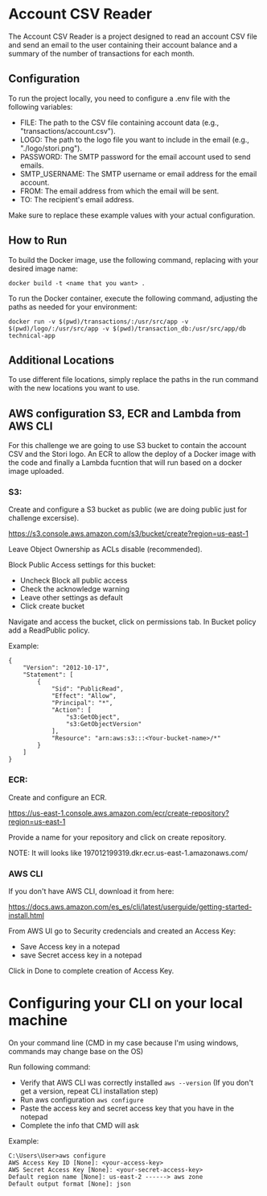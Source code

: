 # Account CSV Reader

The Account CSV Reader is a project designed to read an account CSV file and send an email to the user containing their account balance and a summary of the number of transactions for each month.


## Configuration
To run the project locally, you need to configure a .env file with the following variables:
- FILE: The path to the CSV file containing account data (e.g., "transactions/account.csv").
- LOGO: The path to the logo file you want to include in the email (e.g., "./logo/stori.png").
- PASSWORD: The SMTP password for the email account used to send emails.
- SMTP_USERNAME: The SMTP username or email address for the email account.
- FROM: The email address from which the email will be sent.
- TO: The recipient's email address.

Make sure to replace these example values with your actual configuration.

## How to Run

To build the Docker image, use the following command, replacing <name that you want> with your desired image name:

`docker build -t <name that you want> .`

To run the Docker container, execute the following command, adjusting the paths as needed for your environment:

`docker run -v $(pwd)/transactions/:/usr/src/app -v $(pwd)/logo/:/usr/src/app -v $(pwd)/transaction_db:/usr/src/app/db technical-app`

## Additional Locations

To use different file locations, simply replace the paths in the run command with the new locations you want to use.


## AWS configuration S3, ECR and Lambda from AWS CLI

For this challenge we are going to use S3 bucket to contain the account CSV and the Stori logo. An ECR to allow the deploy of a Docker image with the code and finally a Lambda fucntion that will run based on a docker image uploaded.

### S3:
Create and configure a S3 bucket as public (we are doing public just for challenge excersise).

https://s3.console.aws.amazon.com/s3/bucket/create?region=us-east-1

Leave Object Ownership as ACLs disable (recommended).

Block Public Access settings for this bucket:
- Uncheck Block all public access
- Check the acknowledge warning 
- Leave other settings as default
- Click create bucket

Navigate and access the bucket, click on permissions tab. In Bucket policy add a ReadPublic policy.

Example:

```
{
    "Version": "2012-10-17",
    "Statement": [
        {
            "Sid": "PublicRead",
            "Effect": "Allow",
            "Principal": "*",
            "Action": [
                "s3:GetObject",
                "s3:GetObjectVersion"
            ],
            "Resource": "arn:aws:s3:::<Your-bucket-name>/*"
        }
    ]
}

```

### ECR:

Create and configure an ECR.

https://us-east-1.console.aws.amazon.com/ecr/create-repository?region=us-east-1

Provide a name for your repository and click on create repository.

NOTE: It will looks like 197012199319.dkr.ecr.us-east-1.amazonaws.com/<Your-repository-name>

### AWS CLI

If you don't have AWS CLI, download it from here:

https://docs.aws.amazon.com/es_es/cli/latest/userguide/getting-started-install.html

From AWS UI go to Security credencials and created an Access Key:

- Save Access key in a notepad
- save Secret access key in a notepad


Click in Done to complete creation of Access Key.

# Configuring your CLI on your local machine

On your command line (CMD in my case because I'm using windows, commands may change base on the OS)

Run following command:

- Verify that AWS CLI was correctly installed `aws --version` (If you don't get a version, repeat CLI installation step)
- Run aws configuration `aws configure`
- Paste the access key and secret access key that you have in the notepad
- Complete the info that CMD will ask

Example:

```
C:\Users\User>aws configure
AWS Access Key ID [None]: <your-access-key>
AWS Secret Access Key [None]: <your-secret-access-key>
Default region name [None]: us-east-2 ------> aws zone
Default output format [None]: json 

```

